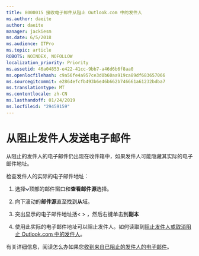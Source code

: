 ```yaml
---
title: 8000015 接收电子邮件从阻止 Outlook.com 中的发件人
ms.author: daeite
author: daeite
manager: jackiesm
ms.date: 6/5/2018
ms.audience: ITPro
ms.topic: article
ROBOTS: NOINDEX, NOFOLLOW
localization_priority: Priority
ms.assetid: 46a04853-e422-41cc-9bb7-a46d6b6f8aa0
ms.openlocfilehash: c9a56fe4a957ce3d0b60aa919ca89df683657066
ms.sourcegitcommit: e2864efcfb493b6e46b662b746661a61232bdba7
ms.translationtype: MT
ms.contentlocale: zh-CN
ms.lasthandoff: 01/24/2019
ms.locfileid: "29459159"
---
```

# <a name="receiving-email-from-blocked-senders"></a>从阻止发件人发送电子邮件

从阻止的发件人的电子邮件仍出现在收件箱中，如果发件人可能隐藏其实际的电子邮件地址。
  
检查发件人的实际的电子邮件地址：
  
1. 选择![更多操作](media/11884972-7ebb-4afe-8b50-63efefb7cca8.png)顶部的邮件窗口和**查看邮件源**选择。
    
2. 向下滚动的**邮件源**直至找到**从**域。 
    
3. 突出显示的电子邮件地址括\< \> ，然后右键单击到**副本**
    
4. 使用此实际的电子邮件地址可以阻止发件人。如何读取到[阻止发件人或取消阻止 Outlook.com 中的发件人](https://support.office.com/article/afba1c94-77bb-4f50-8b85-057cf52f4d5e.aspx)。
    
有关详细信息，阅读怎么办如果您[收到来自已阻止的发件人的电子邮件](https://go.microsoft.com/fwlink/p/?linkid=2002011&amp;clcid=0x409)。
  

